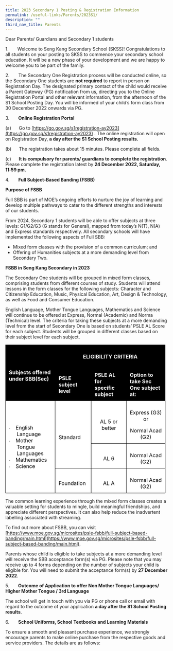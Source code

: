 ```yaml
---
title: 2023 Secondary 1 Posting & Registration Information
permalink: /useful-links/Parents/2023S1/
description: ""
third_nav_title: Parents
---
```

Dear Parents/ Guardians and Secondary 1 students

1.&nbsp;&nbsp;&nbsp;&nbsp;&nbsp;&nbsp; Welcome to Seng Kang Secondary School (SKSS)! Congratulations to all students on your posting to SKSS to commence your secondary school education. It will be a new phase of your development and we are happy to welcome you to be part of the family.

2\. &nbsp;&nbsp;&nbsp;&nbsp;&nbsp; The Secondary One Registration process will be conducted online, so the Secondary One students are **not required** to report in person on Registration Day. The designated primary contact of the child would receive a Parent Gateway (PG) notification from us, directing you to the Online Registration Portal and other relevant information, from the afternoon of the S1 School Posting Day. You will be informed of your child’s form class from 30 December 2022 onwards via PG.


3\. &nbsp;&nbsp;&nbsp;&nbsp;&nbsp; **Online Registration Portal**

(a)&nbsp;&nbsp;&nbsp;&nbsp;&nbsp; Go to [https://go.gov.sg/s1registration-ay2023](https://go.gov.sg/s1registration-ay2023) . The online registration will open on Registration Day, **a day after the S1 School Posting results.**


(b)&nbsp;&nbsp;&nbsp;&nbsp;&nbsp; The registration takes about 15 minutes. Please complete all fields.

(c)&nbsp;&nbsp;&nbsp;&nbsp;&nbsp; **It is compulsory for parents/ guardians to complete the registration**. Please complete the registration latest by **24 December 2022, Saturday, 11:59 pm.**


4.&nbsp;&nbsp;&nbsp;&nbsp;&nbsp;&nbsp; **Full Subject-Based Banding (FSBB)**

**Purpose of FSBB**

Full SBB is part of MOE’s ongoing efforts to nurture the joy of learning and develop multiple pathways to cater to the different strengths and interests of our students.

From 2024, Secondary 1 students will be able to offer subjects at three levels: G1/G2/G3 (G stands for General), mapped from today’s N(T), N(A) and Express standards respectively. All secondary schools will have implemented the following aspects of Full SBB:

* Mixed form classes with the provision of a common curriculum; and
* Offering of Humanities subjects at a more demanding level from Secondary Two.

**FSBB in Seng Kang Secondary in 2023**

The Secondary One students will be grouped in mixed form classes, comprising students from different courses of study.&nbsp;Students will attend lessons in the form classes for the following subjects: Character and Citizenship Education, Music, Physical Education, Art, Design &amp; Technology, as well as Food and Consumer Education.

English Language, Mother Tongue Languages, Mathematics and Science will continue to be offered at Express, Normal (Academic) and Norma (Technical) level. The criteria for taking these subjects at a more demanding level from the start of Secondary One is based on students’ PSLE AL Score for each subject. Students will be grouped in different classes based on their subject level for each subject.


<table style="width:372.9pt;background:white;border-collapse:collapse;border:none;
 mso-border-alt:solid windowtext .5pt;mso-yfti-tbllook:1184;mso-border-insideh:
 .5pt solid windowtext;mso-border-insidev:.5pt solid windowtext" width="497" cellpadding="0" cellspacing="0" border="1" class="MsoNormalTable"><tbody><tr style="mso-yfti-irow:0;mso-yfti-firstrow:yes;height:5.85pt"><td style="width:111.35pt;border:solid windowtext 1.0pt;
  mso-border-alt:solid windowtext .5pt;background:black;mso-background-themecolor:
  text1;padding:7.5pt 7.5pt 7.5pt 7.5pt;height:5.85pt" rowspan="2" width="148"><p style="margin-bottom:0in;line-height:normal" class="MsoNormal"><b><span style="mso-fareast-font-family:&quot;Times New Roman&quot;;mso-bidi-font-family:Calibri;
  mso-bidi-theme-font:minor-latin;color:white;mso-themecolor:background1">Subjects offered under SBB(Sec)</span></b></p></td><td style="width:261.55pt;border:solid windowtext 1.0pt;
  border-left:none;mso-border-left-alt:solid windowtext .5pt;mso-border-alt:
  solid windowtext .5pt;background:black;mso-background-themecolor:text1;
  padding:7.5pt 7.5pt 7.5pt 7.5pt;height:5.85pt" colspan="3" width="349"><p style="margin-bottom:0in;text-align:center;
  line-height:normal" align="center" class="MsoNormal"><b><span style="mso-fareast-font-family:&quot;Times New Roman&quot;;
  mso-bidi-font-family:Calibri;mso-bidi-theme-font:minor-latin;color:white;
  mso-themecolor:background1">ELIGIBILITY CRITERIA</span></b></p></td></tr><tr style="mso-yfti-irow:1;height:11.35pt"><td style="width:72.55pt;border-top:none;border-left:none;
  border-bottom:solid windowtext 1.0pt;border-right:solid windowtext 1.0pt;
  mso-border-top-alt:solid windowtext .5pt;mso-border-left-alt:solid windowtext .5pt;
  mso-border-alt:solid windowtext .5pt;background:black;mso-background-themecolor:
  text1;padding:7.5pt 7.5pt 7.5pt 7.5pt;height:11.35pt" width="97"><p style="margin-bottom:0in;line-height:normal" class="MsoNormal"><b><span style="mso-fareast-font-family:&quot;Times New Roman&quot;;mso-bidi-font-family:Calibri;
  mso-bidi-theme-font:minor-latin;color:white;mso-themecolor:background1">PSLE subject level</span></b></p></td><td style="width:85.5pt;border-top:none;border-left:none;
  border-bottom:solid windowtext 1.0pt;border-right:solid windowtext 1.0pt;
  mso-border-top-alt:solid windowtext .5pt;mso-border-left-alt:solid windowtext .5pt;
  mso-border-alt:solid windowtext .5pt;background:black;mso-background-themecolor:
  text1;padding:7.5pt 7.5pt 7.5pt 7.5pt;height:11.35pt" width="114"><p style="margin-bottom:0in;line-height:normal" class="MsoNormal"><b><span style="mso-fareast-font-family:&quot;Times New Roman&quot;;mso-bidi-font-family:Calibri;
  mso-bidi-theme-font:minor-latin;color:white;mso-themecolor:background1">PSLE AL for specific subject</span></b></p></td><td style="width:103.5pt;border-top:none;border-left:none;
  border-bottom:solid windowtext 1.0pt;border-right:solid windowtext 1.0pt;
  mso-border-top-alt:solid windowtext .5pt;mso-border-left-alt:solid windowtext .5pt;
  mso-border-alt:solid windowtext .5pt;background:black;mso-background-themecolor:
  text1;padding:7.5pt 7.5pt 7.5pt 7.5pt;height:11.35pt" width="138"><p style="margin-bottom:0in;line-height:normal" class="MsoNormal"><b><span style="mso-fareast-font-family:&quot;Times New Roman&quot;;mso-bidi-font-family:Calibri;
  mso-bidi-theme-font:minor-latin;color:white;mso-themecolor:background1">Option to take Sec One subject at:</span></b></p></td></tr><tr style="mso-yfti-irow:2"><td style="width:111.35pt;border:solid windowtext 1.0pt;
  border-top:none;mso-border-top-alt:solid windowtext .5pt;mso-border-alt:solid windowtext .5pt;
  padding:7.5pt 7.5pt 7.5pt 7.5pt" rowspan="3" width="148"><p style="margin-top:0in;margin-right:0in;margin-bottom:0in;
  margin-left:.25in;text-indent:-.25in;line-height:normal;mso-list:l0 level1 lfo1;
  tab-stops:list .25in" class="MsoNormal"><span style="font-size:10.0pt;
  mso-bidi-font-size:11.0pt;font-family:Symbol;mso-fareast-font-family:Symbol;
  mso-bidi-font-family:Symbol"><span style="mso-list:Ignore">·<span style="font:7.0pt &quot;Times New Roman&quot;">&nbsp;&nbsp;&nbsp;&nbsp;&nbsp;&nbsp; </span></span></span><span style="mso-fareast-font-family:&quot;Times New Roman&quot;;mso-bidi-font-family:Calibri;
  mso-bidi-theme-font:minor-latin;color:black;mso-color-alt:windowtext">English Language</span><span style="mso-fareast-font-family:&quot;Times New Roman&quot;;
  mso-bidi-font-family:Calibri;mso-bidi-theme-font:minor-latin"></span></p><p style="margin-top:0in;margin-right:0in;margin-bottom:0in;
  margin-left:.25in;text-indent:-.25in;line-height:normal;mso-list:l0 level1 lfo1;
  tab-stops:list .25in" class="MsoNormal"><span style="font-size:10.0pt;
  mso-bidi-font-size:11.0pt;font-family:Symbol;mso-fareast-font-family:Symbol;
  mso-bidi-font-family:Symbol"><span style="mso-list:Ignore">·<span style="font:7.0pt &quot;Times New Roman&quot;">&nbsp;&nbsp;&nbsp;&nbsp;&nbsp;&nbsp; </span></span></span><span style="mso-fareast-font-family:&quot;Times New Roman&quot;;mso-bidi-font-family:Calibri;
  mso-bidi-theme-font:minor-latin;color:black;mso-color-alt:windowtext">Mother Tongue Languages</span><span style="mso-fareast-font-family:&quot;Times New Roman&quot;;
  mso-bidi-font-family:Calibri;mso-bidi-theme-font:minor-latin"></span></p><p style="margin-top:0in;margin-right:0in;margin-bottom:0in;
  margin-left:.25in;text-indent:-.25in;line-height:normal;mso-list:l0 level1 lfo1;
  tab-stops:list .25in" class="MsoNormal"><span style="font-size:10.0pt;
  mso-bidi-font-size:11.0pt;font-family:Symbol;mso-fareast-font-family:Symbol;
  mso-bidi-font-family:Symbol"><span style="mso-list:Ignore">·<span style="font:7.0pt &quot;Times New Roman&quot;">&nbsp;&nbsp;&nbsp;&nbsp;&nbsp;&nbsp; </span></span></span><span style="mso-fareast-font-family:&quot;Times New Roman&quot;;mso-bidi-font-family:Calibri;
  mso-bidi-theme-font:minor-latin;color:black;mso-color-alt:windowtext">Mathematics</span><span style="mso-fareast-font-family:&quot;Times New Roman&quot;;mso-bidi-font-family:Calibri;
  mso-bidi-theme-font:minor-latin"></span></p><p style="margin-top:0in;margin-right:0in;margin-bottom:0in;
  margin-left:.25in;text-indent:-.25in;line-height:normal;mso-list:l0 level1 lfo1;
  tab-stops:list .25in" class="MsoNormal"><span style="font-size:10.0pt;
  mso-bidi-font-size:11.0pt;font-family:Symbol;mso-fareast-font-family:Symbol;
  mso-bidi-font-family:Symbol"><span style="mso-list:Ignore">·<span style="font:7.0pt &quot;Times New Roman&quot;">&nbsp;&nbsp;&nbsp;&nbsp;&nbsp;&nbsp; </span></span></span><span style="mso-fareast-font-family:&quot;Times New Roman&quot;;mso-bidi-font-family:Calibri;
  mso-bidi-theme-font:minor-latin;color:black;mso-color-alt:windowtext">Science</span><span style="mso-fareast-font-family:&quot;Times New Roman&quot;;mso-bidi-font-family:Calibri;
  mso-bidi-theme-font:minor-latin"></span></p></td><td style="width:72.55pt;border-top:none;border-left:none;
  border-bottom:solid windowtext 1.0pt;border-right:solid windowtext 1.0pt;
  mso-border-top-alt:solid windowtext .5pt;mso-border-left-alt:solid windowtext .5pt;
  mso-border-alt:solid windowtext .5pt;padding:7.5pt 7.5pt 7.5pt 7.5pt" rowspan="2" width="97"><p style="margin-bottom:0in;line-height:normal" class="MsoNormal"><span style="mso-fareast-font-family:&quot;Times New Roman&quot;;mso-bidi-font-family:Calibri;
  mso-bidi-theme-font:minor-latin;color:black;mso-color-alt:windowtext">Standard</span><span style="mso-fareast-font-family:&quot;Times New Roman&quot;;mso-bidi-font-family:Calibri;
  mso-bidi-theme-font:minor-latin"></span></p></td><td style="width:85.5pt;border-top:none;border-left:none;
  border-bottom:solid windowtext 1.0pt;border-right:solid windowtext 1.0pt;
  mso-border-top-alt:solid windowtext .5pt;mso-border-left-alt:solid windowtext .5pt;
  mso-border-alt:solid windowtext .5pt;padding:7.5pt 7.5pt 7.5pt 7.5pt" width="114"><p style="margin-bottom:0in;text-align:center;
  line-height:normal" align="center" class="MsoNormal"><span style="mso-fareast-font-family:&quot;Times New Roman&quot;;
  mso-bidi-font-family:Calibri;mso-bidi-theme-font:minor-latin;color:black;
  mso-color-alt:windowtext">AL 5 or better</span><span style="mso-fareast-font-family:
  &quot;Times New Roman&quot;;mso-bidi-font-family:Calibri;mso-bidi-theme-font:minor-latin"></span></p></td><td style="width:103.5pt;border-top:none;border-left:none;
  border-bottom:solid windowtext 1.0pt;border-right:solid windowtext 1.0pt;
  mso-border-top-alt:solid windowtext .5pt;mso-border-left-alt:solid windowtext .5pt;
  mso-border-alt:solid windowtext .5pt;padding:7.5pt 7.5pt 7.5pt 7.5pt" width="138"><p style="margin-bottom:0in;text-align:center;
  line-height:normal" align="center" class="MsoNormal"><span style="mso-fareast-font-family:&quot;Times New Roman&quot;;
  mso-bidi-font-family:Calibri;mso-bidi-theme-font:minor-latin;color:black;
  mso-color-alt:windowtext">Express (G3) or</span><span style="mso-fareast-font-family:
  &quot;Times New Roman&quot;;mso-bidi-font-family:Calibri;mso-bidi-theme-font:minor-latin"></span></p><p style="margin-bottom:0in;text-align:center;
  line-height:normal" align="center" class="MsoNormal"><span style="mso-fareast-font-family:&quot;Times New Roman&quot;;
  mso-bidi-font-family:Calibri;mso-bidi-theme-font:minor-latin;color:black;
  mso-color-alt:windowtext">Normal Acad (G2)</span><span style="mso-fareast-font-family:
  &quot;Times New Roman&quot;;mso-bidi-font-family:Calibri;mso-bidi-theme-font:minor-latin"></span></p></td></tr><tr style="mso-yfti-irow:3"><td style="width:85.5pt;border-top:none;border-left:none;
  border-bottom:solid windowtext 1.0pt;border-right:solid windowtext 1.0pt;
  mso-border-top-alt:solid windowtext .5pt;mso-border-left-alt:solid windowtext .5pt;
  mso-border-alt:solid windowtext .5pt;padding:7.5pt 7.5pt 7.5pt 7.5pt" width="114"><p style="margin-bottom:0in;text-align:center;
  line-height:normal" align="center" class="MsoNormal"><span style="mso-fareast-font-family:&quot;Times New Roman&quot;;
  mso-bidi-font-family:Calibri;mso-bidi-theme-font:minor-latin;color:black;
  mso-color-alt:windowtext">AL 6</span><span style="mso-fareast-font-family:
  &quot;Times New Roman&quot;;mso-bidi-font-family:Calibri;mso-bidi-theme-font:minor-latin"></span></p></td><td style="width:103.5pt;border-top:none;border-left:none;
  border-bottom:solid windowtext 1.0pt;border-right:solid windowtext 1.0pt;
  mso-border-top-alt:solid windowtext .5pt;mso-border-left-alt:solid windowtext .5pt;
  mso-border-alt:solid windowtext .5pt;padding:7.5pt 7.5pt 7.5pt 7.5pt" width="138"><p style="margin-bottom:0in;text-align:center;
  line-height:normal" align="center" class="MsoNormal"><span style="mso-fareast-font-family:&quot;Times New Roman&quot;;
  mso-bidi-font-family:Calibri;mso-bidi-theme-font:minor-latin;color:black;
  mso-color-alt:windowtext">Normal Acad (G2)</span><span style="mso-fareast-font-family:
  &quot;Times New Roman&quot;;mso-bidi-font-family:Calibri;mso-bidi-theme-font:minor-latin"></span></p></td></tr><tr style="mso-yfti-irow:4;mso-yfti-lastrow:yes;height:2.8pt"><td style="width:72.55pt;border-top:none;border-left:none;
  border-bottom:solid windowtext 1.0pt;border-right:solid windowtext 1.0pt;
  mso-border-top-alt:solid windowtext .5pt;mso-border-left-alt:solid windowtext .5pt;
  mso-border-alt:solid windowtext .5pt;padding:7.5pt 7.5pt 7.5pt 7.5pt;
  height:2.8pt" width="97"><p style="margin-bottom:0in;line-height:normal" class="MsoNormal"><span style="mso-fareast-font-family:&quot;Times New Roman&quot;;mso-bidi-font-family:Calibri;
  mso-bidi-theme-font:minor-latin;color:black;mso-color-alt:windowtext">Foundation</span><span style="mso-fareast-font-family:&quot;Times New Roman&quot;;mso-bidi-font-family:Calibri;
  mso-bidi-theme-font:minor-latin"></span></p></td><td style="width:85.5pt;border-top:none;border-left:none;
  border-bottom:solid windowtext 1.0pt;border-right:solid windowtext 1.0pt;
  mso-border-top-alt:solid windowtext .5pt;mso-border-left-alt:solid windowtext .5pt;
  mso-border-alt:solid windowtext .5pt;padding:7.5pt 7.5pt 7.5pt 7.5pt;
  height:2.8pt" width="114"><p style="margin-bottom:0in;text-align:center;
  line-height:normal" align="center" class="MsoNormal"><span style="mso-fareast-font-family:&quot;Times New Roman&quot;;
  mso-bidi-font-family:Calibri;mso-bidi-theme-font:minor-latin;color:black;
  mso-color-alt:windowtext">AL A</span><span style="mso-fareast-font-family:
  &quot;Times New Roman&quot;;mso-bidi-font-family:Calibri;mso-bidi-theme-font:minor-latin"></span></p></td><td style="width:103.5pt;border-top:none;border-left:none;
  border-bottom:solid windowtext 1.0pt;border-right:solid windowtext 1.0pt;
  mso-border-top-alt:solid windowtext .5pt;mso-border-left-alt:solid windowtext .5pt;
  mso-border-alt:solid windowtext .5pt;padding:7.5pt 7.5pt 7.5pt 7.5pt;
  height:2.8pt" width="138"><p style="margin-bottom:0in;text-align:center;
  line-height:normal" align="center" class="MsoNormal"><span style="mso-fareast-font-family:&quot;Times New Roman&quot;;
  mso-bidi-font-family:Calibri;mso-bidi-theme-font:minor-latin;color:black;
  mso-color-alt:windowtext">Normal Acad (G2)</span><span style="mso-fareast-font-family:
  &quot;Times New Roman&quot;;mso-bidi-font-family:Calibri;mso-bidi-theme-font:minor-latin"></span></p></td></tr></tbody></table>

The common learning experience through the mixed form classes creates a valuable setting for students to mingle, build meaningful friendships, and appreciate different perspectives. It can also help reduce the inadvertent labelling associated with streaming.

 To find out more about FSBB, you can visit [https://www.moe.gov.sg/microsites/psle-fsbb/full-subject-based-banding/main.html](https://www.moe.gov.sg/microsites/psle-fsbb/full-subject-based-banding/main.html).

Parents whose child is eligible to take subjects at a more demanding level will receive the SBB acceptance form(s) via PG. Please note that you may receive up to 4 forms depending on the number of subjects your child is eligible for. You will need to submit the acceptance form(s) by **27 December 2022**.

5.&nbsp;&nbsp;&nbsp;&nbsp;&nbsp;&nbsp; **Outcome of Application to offer Non Mother Tongue Languages/ Higher Mother Tongue / 3rd Language**

The school will get in touch with you via PG or phone call or email with regard to the outcome of your application **a day after the S1 School Posting results**.

6.&nbsp;&nbsp;&nbsp;&nbsp;&nbsp;&nbsp; **School Uniforms, School Textbooks and Learning Materials**

To ensure a smooth and pleasant purchase experience, we strongly encourage parents to make online purchase from the respective goods and service providers. The details are as follows: